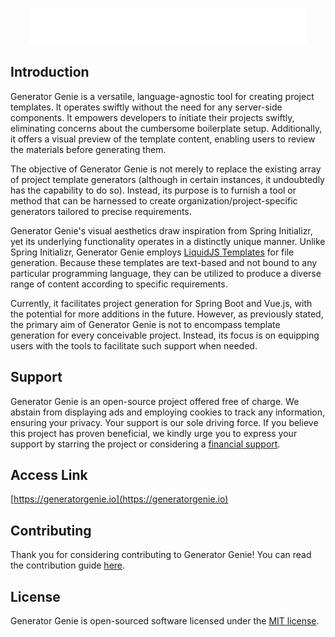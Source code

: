 <p align="center">
  <picture>
      <source media="(prefers-color-scheme: dark)" srcset="https://raw.githubusercontent.com/ideasbucketlabs/generator-genie/main/documentation/images/logo-dark.svg">
      <source media="(prefers-color-scheme: light)" srcset="https://raw.githubusercontent.com/ideasbucketlabs/generator-genie/main/documentation/images/logo-light.svg">
      <img alt="Generator Genie" src="https://raw.githubusercontent.com/ideasbucketlabs/generator-genie/main/documentation/images/logo-light.svg" width="444" height="58" style="max-width: 100%;">
  </picture>
</p>


## Introduction

Generator Genie is a versatile, language-agnostic tool for creating project templates. It operates swiftly without the need for any server-side components. It empowers developers to initiate their projects swiftly, eliminating concerns about the cumbersome boilerplate setup. Additionally, it offers a visual preview of the template content, enabling users to review the materials before generating them.

The objective of Generator Genie is not merely to replace the existing array of project template generators (although in certain instances, it undoubtedly has the capability to do so). Instead, its purpose is to furnish a tool or method that can be harnessed to create organization/project-specific generators tailored to precise requirements.

Generator Genie's visual aesthetics draw inspiration from Spring Initializr, yet its underlying functionality operates in a distinctly unique manner. Unlike Spring Initializr, Generator Genie employs [LiquidJS Templates](https://liquidjs.com/index.html) for file generation. Because these templates are text-based and not bound to any particular programming language, they can be utilized to produce a diverse range of content according to specific requirements.

Currently, it facilitates project generation for Spring Boot and Vue.js, with the potential for more additions in the future. However, as previously stated, the primary aim of Generator Genie is not to encompass template generation for every conceivable project. Instead, its focus is on equipping users with the tools to facilitate such support when needed.

## Support
Generator Genie is an open-source project offered free of charge. We abstain from displaying ads and employing cookies to track any information, ensuring your privacy. Your support is our sole driving force. If you believe this project has proven beneficial, we kindly urge you to express your support by starring the project or considering a [financial support](https://github.com/sponsors/ideasbucketlabs).

## Access Link
<a name="access"></a>
[https://generatorgenie.io](https://generatorgenie.io)

## Contributing
<a name="contributing"></a>
Thank you for considering contributing to Generator Genie! You can read the contribution guide [here](documentation/CONTRIBUTING.md).

## License
<a name="license"></a>
Generator Genie is open-sourced software licensed under the [MIT license](LICENSE.md).

